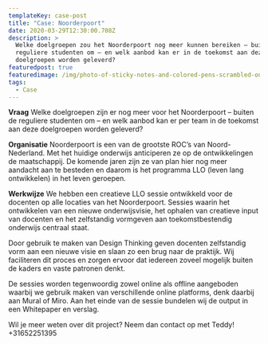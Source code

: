 ```yaml
---
templateKey: case-post
title: "Case: Noorderpoort"
date: 2020-03-29T12:30:00.708Z
description: >
  Welke doelgroepen zou het Noorderpoort nog meer kunnen bereiken – buiten de
  reguliere studenten om – en welk aanbod kan er in de toekomst aan deze
  doelgroepen worden geleverd? 
featuredpost: true
featuredimage: /img/photo-of-sticky-notes-and-colored-pens-scrambled-on-table-632470.jpg
tags:
  - Case
---
```

**Vraag** 
Welke doelgroepen zijn er nog meer voor het Noorderpoort – buiten de reguliere studenten om – en welk aanbod kan er per team in de toekomst aan deze doelgroepen worden geleverd? 

**Organisatie** 
Noorderpoort is een van de grootste ROC’s van Noord-Nederland. Met het huidige onderwijs anticiperen ze op de ontwikkelingen de maatschappij. De komende jaren zijn ze van plan hier nog meer aandacht aan te besteden en daarom is het programma LLO (leven lang ontwikkelen) in het leven geroepen. 

**Werkwijze**
We hebben een creatieve LLO sessie ontwikkeld voor de docenten op alle locaties van het Noorderpoort. Sessies waarin het ontwikkelen van een nieuwe onderwijsvisie, het ophalen van creatieve input van docenten en het zelfstandig vormgeven aan toekomstbestendig onderwijs centraal staat. 

Door gebruik te maken van Design Thinking geven docenten zelfstandig vorm aan een nieuwe visie en slaan zo een brug naar de praktijk. Wij faciliteren dit proces en zorgen ervoor dat iedereen zoveel mogelijk buiten de kaders en vaste patronen denkt. 

De sessies worden tegenwoordig zowel online als offline aangeboden waarbij we gebruik maken van verschillende online platforms, denk daarbij aan Mural of Miro. Aan het einde van de sessie bundelen wij de output in een Whitepaper en verslag.

Wil je meer weten over dit project? Neem dan contact op met Teddy! +31652251395